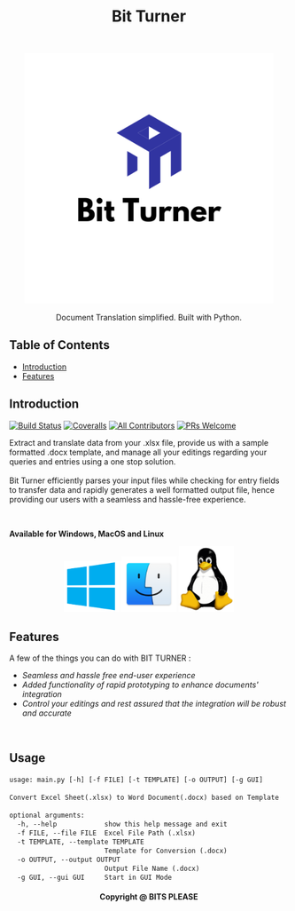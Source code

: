 __<h1 align="center"> Bit Turner </h1> <br>__
<p align="center">
  <a href="https://gitpoint.co/">
    <img alt="GitPoint" title="GitPoint" src="./BitTurner.png" width="450">
  </a>
</p>

<p align="center">
  Document Translation simplified. Built with Python.
</p>



<!-- START doctoc generated TOC please keep comment here to allow auto update -->
<!-- DON'T EDIT THIS SECTION, INSTEAD RE-RUN doctoc TO UPDATE -->
## Table of Contents

- [Introduction](#introduction)
- [Features](#features)

<!-- END doctoc generated TOC please keep comment here to allow auto update -->

## Introduction

[![Build Status](https://img.shields.io/travis/gitpoint/git-point.svg?style=flat-square)](https://travis-ci.org/gitpoint/git-point)
[![Coveralls](https://img.shields.io/coveralls/github/gitpoint/git-point.svg?style=flat-square)](https://coveralls.io/github/gitpoint/git-point)
[![All Contributors](https://img.shields.io/badge/all_contributors-4-orange.svg?style=flat-square)](./CONTRIBUTORS.md)
[![PRs Welcome](https://img.shields.io/badge/PRs-welcome-brightgreen.svg?style=flat-square)](http://makeapullrequest.com)

Extract and translate data from your .xlsx file, provide us with a sample formatted .docx template, and manage all your editings regarding your queries and entries using a one stop solution.
<br><br>Bit Turner efficiently parses your input files while checking for entry fields to transfer data and rapidly generates a well formatted output file, hence providing our users with a seamless and hassle-free experience.

<br>

**__Available for Windows, MacOS and  Linux__**

<p align="center">
  <img src = "WinLogo.png" width=100>  <img   src = "macOS.png" width=100>   <img src = "tux.png" width=100>
</p>

## Features

A few of the things you can do with BIT TURNER :

* _Seamless and hassle free end-user experience_
* _Added functionality of rapid prototyping to enhance documents' integration_
* _Control your editings and rest assured that the integration will be robust and accurate_

<br>

## Usage
```(bash)
usage: main.py [-h] [-f FILE] [-t TEMPLATE] [-o OUTPUT] [-g GUI]

Convert Excel Sheet(.xlsx) to Word Document(.docx) based on Template

optional arguments:
  -h, --help            show this help message and exit
  -f FILE, --file FILE  Excel File Path (.xlsx)
  -t TEMPLATE, --template TEMPLATE
                        Template for Conversion (.docx)
  -o OUTPUT, --output OUTPUT
                        Output File Name (.docx)
  -g GUI, --gui GUI     Start in GUI Mode
  ```

<h4><p align="center">Copyright @ BITS PLEASE </p></h4>



